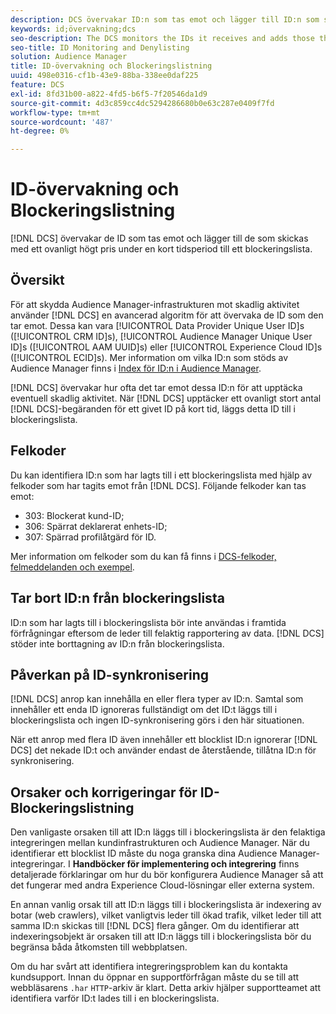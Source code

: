 ```yaml
---
description: DCS övervakar ID:n som tas emot och lägger till ID:n som skickas med en ovanligt hög hastighet under en kort tidsperiod till blockeringslista.
keywords: id;övervakning;dcs
seo-description: The DCS monitors the IDs it receives and adds those that are being sent at an unusually high rate over a short period of time to a deny list.
seo-title: ID Monitoring and Denylisting
solution: Audience Manager
title: ID-övervakning och Blockeringslistning
uuid: 498e0316-cf1b-43e9-88ba-338ee0daf225
feature: DCS
exl-id: 8fd31b00-a822-4fd5-b6f5-7f20546da1d9
source-git-commit: 4d3c859cc4dc5294286680b0e63c287e0409f7fd
workflow-type: tm+mt
source-wordcount: '487'
ht-degree: 0%

---
```


# ID-övervakning och Blockeringslistning

[!DNL DCS] övervakar de ID som tas emot och lägger till de som skickas med ett ovanligt högt pris under en kort tidsperiod till ett blockeringslista.

## Översikt

För att skydda Audience Manager-infrastrukturen mot skadlig aktivitet använder [!DNL DCS] en avancerad algoritm för att övervaka de ID som den tar emot. Dessa kan vara [!UICONTROL Data Provider Unique User ID]s ([!UICONTROL CRM ID]s), [!UICONTROL Audience Manager Unique User ID]s ([!UICONTROL AAM UUID]s) eller [!UICONTROL Experience Cloud ID]s ([!UICONTROL ECID]s). Mer information om vilka ID:n som stöds av Audience Manager finns i [Index för ID:n i Audience Manager](../../../reference/ids-in-aam.md).

[!DNL DCS] övervakar hur ofta det tar emot dessa ID:n för att upptäcka eventuell skadlig aktivitet. När [!DNL DCS] upptäcker ett ovanligt stort antal [!DNL DCS]-begäranden för ett givet ID på kort tid, läggs detta ID till i blockeringslista.

## Felkoder

Du kan identifiera ID:n som har lagts till i ett blockeringslista med hjälp av felkoder som har tagits emot från [!DNL DCS]. Följande felkoder kan tas emot:

* 303: Blockerat kund-ID;
* 306: Spärrat deklarerat enhets-ID;
* 307: Spärrad profilåtgärd för ID.

Mer information om felkoder som du kan få finns i [DCS-felkoder, felmeddelanden och exempel](dcs-error-codes.md).

## Tar bort ID:n från blockeringslista

ID:n som har lagts till i blockeringslista bör inte användas i framtida förfrågningar eftersom de leder till felaktig rapportering av data. [!DNL DCS] stöder inte borttagning av ID:n från blockeringslista.

## Påverkan på ID-synkronisering

[!DNL DCS] anrop kan innehålla en eller flera typer av ID:n. Samtal som innehåller ett enda ID ignoreras fullständigt om det ID:t läggs till i blockeringslista och ingen ID-synkronisering görs i den här situationen.

När ett anrop med flera ID även innehåller ett blocklist ID:n ignorerar [!DNL DCS] det nekade ID:t och använder endast de återstående, tillåtna ID:n för synkronisering.

## Orsaker och korrigeringar för ID-Blockeringslistning

Den vanligaste orsaken till att ID:n läggs till i blockeringslista är den felaktiga integreringen mellan kundinfrastrukturen och Audience Manager. När du identifierar ett blocklist ID måste du noga granska dina Audience Manager-integreringar. I **Handböcker för implementering och integrering** finns detaljerade förklaringar om hur du bör konfigurera Audience Manager så att det fungerar med andra Experience Cloud-lösningar eller externa system.

En annan vanlig orsak till att ID:n läggs till i blockeringslista är indexering av botar (web crawlers), vilket vanligtvis leder till ökad trafik, vilket leder till att samma ID:n skickas till [!DNL DCS] flera gånger. Om du identifierar att indexeringsobjekt är orsaken till att ID:n läggs till i blockeringslista bör du begränsa båda åtkomsten till webbplatsen.

Om du har svårt att identifiera integreringsproblem kan du kontakta kundsupport. Innan du öppnar en supportförfrågan måste du se till att webbläsarens `.har` `HTTP`-arkiv är klart. Detta arkiv hjälper supportteamet att identifiera varför ID:t lades till i en blockeringslista.
